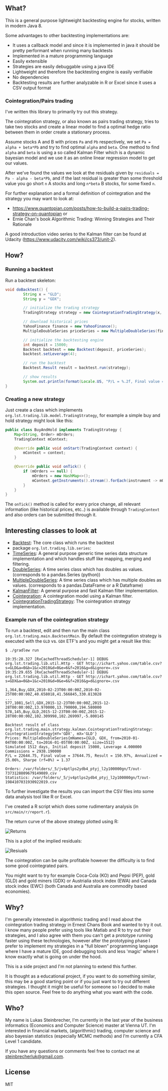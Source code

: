 ## What?

This is a general purpose lightweight backtesting engine for stocks, written in modern Java 8.

Some advantages to other backtesting implementations are:

* It uses a callback model and since it is implemented in java it should be pretty performant when running many backtests
* Implemented in a mature programming language
* Easily extensible
* Strategies are easily debuggable using a java IDE
* Lightweight and therefore the backtesting engine is easily verifiable
* No dependencies
* Backtesting results are further analyzable in R or Excel since it uses a CSV output format


### Cointegration/Pairs trading

I've written this library to primarily try out this strategy.

The cointegration strategy, or also known as pairs trading strategy, tries to take two stocks and create a linear model to find a
optimal hedge ratio between them in order create a stationary process.

Assume stocks A and B with prices `Pa` and `Pb` respectively, we set `Pa = alpha + beta*Pb` and try to find optimal `alpha` and `beta`.
One method to find `alpha` and `beta` is using a so called Kalman Filter which is a dynamic bayesian model and we use it as an online linear regression model to get our values.

After we've found the values we look at the residuals given by `residuals = Pa - alpha - beta*Pb`,
and if the last residual is greater than some threshold value you go short `n` A stocks and long `n*beta` B stocks, for some fixed `n`.

For further explanation and a formal definition of cointegration and the strategy you may want to look at:

* https://www.quantopian.com/posts/how-to-build-a-pairs-trading-strategy-on-quantopian or
* Ernie Chan's book Algorithmic Trading: Winning Strategies and Their Rationale

A good introduction video series to the Kalman filter can be found at Udacity (https://www.udacity.com/wiki/cs373/unit-2).

## How?

### Running a backtest

Run a backtest skeleton:

```java
void doBacktest() {
        String x = "GLD";
        String y = "GDX";

        // initialize the trading strategy
        TradingStrategy strategy = new CointegrationTradingStrategy(x, y);

        // download historical prices
        YahooFinance finance = new YahooFinance();
        MultipleDoubleSeries priceSeries = new MultipleDoubleSeries(finance.getHistoricalAdjustedPrices(x).toBlocking().first(), finance.getHistoricalAdjustedPrices(y).toBlocking().first());

        // initialize the backtesting engine
        int deposit = 15000;
        Backtest backtest = new Backtest(deposit, priceSeries);
        backtest.setLeverage(4);

        // run the backtest
        Backtest.Result result = backtest.run(strategy);

        // show results
        System.out.println(format(Locale.US, "P/L = %.2f, Final value = %.2f, Result = %.2f%%, Annualized = %.2f%%, Sharpe (rf=0%%) = %.2f", result.getPl(), result.getFinalValue(), result.getReturn() * 100, result.getReturn() / (days / 251.) * 100, result.getSharpe()));
}
```

### Creating a new strategy

Just create a class which implements `org.lst.trading.lib.model.TradingStrategy`, for example a simple buy and hold strategy might look like this:

```java
public class BuyAndHold implements TradingStrategy {
    Map<String, Order> mOrders;
    TradingContext mContext;

    @Override public void onStart(TradingContext context) {
        mContext = context;
    }

    @Override public void onTick() {
        if (mOrders == null) {
            mOrders = new HashMap<>();
            mContext.getInstruments().stream().forEach(instrument -> mOrders.put(instrument, mContext.order(instrument, true, 1)));
        }
    }
}
```

The `onTick()` method is called for every price change, all relevant information (like historical prices, etc..) is available through
`TradingContext` and also orders can be submitted through it.


## Interesting classes to look at

* [Backtest](https://github.com/lukstei/trading-backtest/blob/master/src/main/java/org/lst/trading/lib/backtest/Backtest.java): The core class which runs the backtest
* package `org.lst.trading.lib.series`:
 * [TimeSeries](https://github.com/lukstei/trading-backtest/blob/master/src/main/java/org/lst/trading/lib/series/TimeSeries.java): A general purpose generic time series data structure implementation and which handles stuff like mapping, merging and filtering.
 * [DoubleSeries](https://github.com/lukstei/trading-backtest/blob/master/src/main/java/org/lst/trading/lib/series/DoubleSeries.java): A time series class which has doubles as values. (corresponds to a pandas.Series (python))
 * [MultipleDoubleSeries](https://github.com/lukstei/trading-backtest/blob/master/src/main/java/org/lst/trading/lib/series/MultipleDoubleSeries.java): A time series class which has multiple doubles as values. (corresponds to a pandas.DataFrame or a R Dataframe)
* [KalmanFilter](https://github.com/lukstei/trading-backtest/blob/master/src/main/java/org/lst/trading/main/strategy/kalman/KalmanFilter.java):  A general purpose and fast Kalman filter implementation.
* [Cointegration](https://github.com/lukstei/trading-backtest/blob/master/src/main/java/org/lst/trading/main/strategy/kalman/Cointegration.java):  A cointegration model using a Kalman filter.
* [CointegrationTradingStrategy](https://github.com/lukstei/trading-backtest/blob/master/src/main/java/org/lst/trading/main/strategy/kalman/CointegrationTradingStrategy.java):  The cointegration strategy implementation.


### Example run of the cointegration strategy

To run a backtest, edit and then run the main class `org.lst.trading.main.BacktestMain`.
By default the cointegration strategy is executed with the `GLD` vs. `GDX` ETF's and you might get a result like this:

`$ ./gradlew run`

```
19:35:28.327 [RxCachedThreadScheduler-1] DEBUG org.lst.trading.lib.util.Http - GET http://ichart.yahoo.com/table.csv?s=GLD&a=0&b=1&c=2010&d=0&e=6&f=2016&g=d&ignore=.csv
19:35:29.655 [RxCachedThreadScheduler-1] DEBUG org.lst.trading.lib.util.Http - GET http://ichart.yahoo.com/table.csv?s=GDX&a=0&b=1&c=2010&d=0&e=6&f=2016&g=d&ignore=.csv

1,364,Buy,GDX,2010-02-23T00:00:00Z,2010-02-25T00:00:00Z,40.658018,41.566845,330.813028
...
577,1081,Sell,GDX,2015-12-23T00:00:00Z,2015-12-28T00:00:00Z,13.970000,13.790000,194.580000
578,145,Buy,GLD,2015-12-23T00:00:00Z,2015-12-28T00:00:00Z,102.309998,102.269997,-5.800145

Backtest result of class org.lst.trading.main.strategy.kalman.CointegrationTradingStrategy: CointegrationStrategy{mY='GDX', mX='GLD'}
Prices: MultipleDoubleSeries{mNames={GLD, GDX, from=2010-01-04T00:00:00Z, to=2016-01-05T00:00:00Z, size=1512}
Simulated 1512 days, Initial deposit 15000, Leverage 4.000000
Commissions = 2938.190000
P/L = 22644.75, Final value = 37644.75, Result = 150.97%, Annualized = 25.06%, Sharpe (rf=0%) = 1.37

Orders: /var/folders/_5/jv4ptlps2ydb4_ptyj_l2y100000gn/T/out-7373128809679149089.csv
Statistics: /var/folders/_5/jv4ptlps2ydb4_ptyj_l2y100000gn/T/out-1984107031930922019.csv
```

To further investigate the results you can import the CSV files into some data analysis tool like R or Excel.

I've created a R script which does some rudimentary analysis (in `src/main/r/report.r`).

The return curve of the above strategy plotted using R:

![Returns](https://raw.githubusercontent.com/lukstei/trading-backtest/master/img/coint-returns.png)

This is a plot of the implied residuals:

![Resiuals](https://raw.githubusercontent.com/lukstei/trading-backtest/master/img/coint-residuals.png)

The cointegration can be quite profitable however the difficulty is to find some good cointegrated pairs.

You might want to try for example Coca-Cola (KO) and Pepsi (PEP), gold (GLD) and gold miners (GDX) or Austrialia stock index (EWA) and Canada stock index (EWC) (both Canada and Australia are commodity based economies).


## Why?

I'm generally interested in algorithmic trading and I read about the cointegration trading strategy in Ernest Chans Book and wanted to try it out.
I know many people prefer using tools like Matlab and R to try out their strategies, and I also agree with them you can't get
a prototype running faster using these technologies, however after the prototyping phase I prefer to implement my strategies
in a "full blown" programming language where I have a mature IDE, good debugging tools and less 'magic' where I know exactly what is going on under the hood.

This is a side project and I'm not planning to extend this further.

It is thought as a educational project, if you want to do something similar, this may be a good starting point or if you just want to try out different strategies.
I thought it might be useful for someone so I decided to make this open source.
Feel free to do anything what you want with the code.

## Who?

My name is Lukas Steinbrecher, I'm currently in the last year of the business informatics (Economics and Computer Science) master at Vienna UT.
I'm interested in financial markets, (algorithmic) trading, computer science and also bayesian statistics (especially MCMC methods) and I'm currently a CFA Level 1 candidate.

If you have any questions or comments feel free to contact me at steinbrecherluk@gmail.com.

## License

MIT
